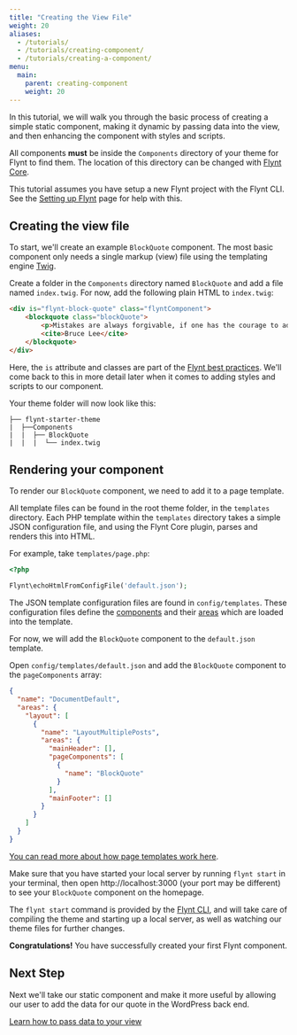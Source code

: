 ```yaml
---
title: "Creating the View File"
weight: 20
aliases:
  - /tutorials/
  - /tutorials/creating-component/
  - /tutorials/creating-a-component/
menu:
  main:
    parent: creating-component
    weight: 20
---
```


In this tutorial, we will walk you through the basic process of creating a simple static component, making it dynamic by passing data into the view, and then enhancing the component with styles and scripts.

All components **must** be inside the `Components` directory of your theme for Flynt to find them. The location of this directory can be changed with [Flynt Core](/documentation/core/api/#flynt-componentpath).

<div class="alert alert-info">This tutorial assumes you have setup a new Flynt project with the Flynt CLI. See the <a href="/documentation/getting-started/setting-up-flynt/">Setting up Flynt</a> page for help with this.</div>

## Creating the view file
To start, we'll create an example `BlockQuote` component. The most basic component only needs a single markup (view) file using the templating engine [Twig](https://twig.sensiolabs.org/).

Create a folder in the `Components` directory named `BlockQuote` and add a file named `index.twig`. For now, add the following plain HTML to `index.twig`:

```html
<div is="flynt-block-quote" class="flyntComponent">
    <blockquote class="blockQuote">
        <p>Mistakes are always forgivable, if one has the courage to admit them.</p>
        <cite>Bruce Lee</cite>
    </blockquote>
</div>
```

Here, the `is` attribute and classes are part of the [Flynt best practices](/tutorials/best-practices/styles). We'll come back to this in more detail later when it comes to adding styles and scripts to our component.

Your theme folder will now look like this:

```
├── flynt-starter-theme
|  ├──Components
|  |  ├── BlockQuote
|  |  |  └── index.twig
```

## Rendering your component
To render our `BlockQuote` component, we need to add it to a page template.

All template files can be found in the root theme folder, in the `templates` directory. Each PHP template within the `templates` directory takes a simple JSON configuration file, and using the Flynt Core plugin, parses and renders this into HTML.

For example, take `templates/page.php`:

```php
<?php

Flynt\echoHtmlFromConfigFile('default.json');
```

The JSON template configuration files are found in `config/templates`. These configuration files define the [components](/documentation/components/what-is-component) and their [areas](/documentation/components/what-is-component/#what-is-an-area) which are loaded into the template.

For now, we will add the `BlockQuote` component to the `default.json` template.

Open `config/templates/default.json` and add the `BlockQuote` component to the `pageComponents` array:

```json
{
  "name": "DocumentDefault",
  "areas": {
    "layout": [
      {
        "name": "LayoutMultiplePosts",
        "areas": {
          "mainHeader": [],
          "pageComponents": [
            {
              "name": "BlockQuote"
            }
          ],
          "mainFooter": []
        }
      }
    ]
  }
}
```

[You can read more about how page templates work here](/documentation/configuration/page-templates/#configuring-page-templates).

Make sure that you have started your local server by running `flynt start` in your terminal, then open http://localhost:3000 (your port may be different) to see your `BlockQuote` component on the homepage.

The `flynt start` command is provided by the [Flynt CLI](https://github.com/flyntwp/flynt-cli), and will take care of compiling the theme and starting up a local server, as well as watching our theme files for further changes.

**Congratulations!** You have successfully created your first Flynt component.

<div class="alert alert-steps">
  <h2>Next Step</h2>

  <p>Next we'll take our static component and make it more useful by allowing our user to add the data for our quote in the WordPress back end.</p>

  <p><a href="/tutorials/creating-component/passing-data-view/" class="button button--primary">Learn how to pass data to your view</a></p>
</div>
